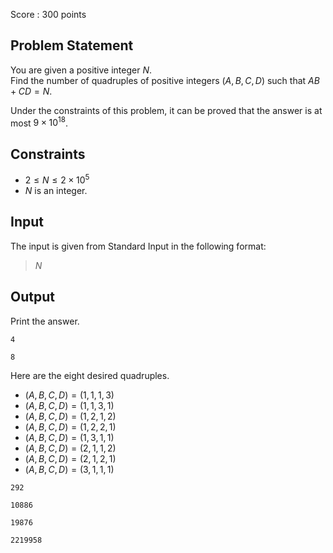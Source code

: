Score : $300$ points

## Problem Statement

You are given a positive integer $N$.<br>
Find the number of quadruples of positive integers $(A,B,C,D)$ such that $AB + CD = N$.

Under the constraints of this problem, it can be proved that the answer is at most $9 \times 10^{18}$.

## Constraints

- $2 \leq N \leq 2 \times 10^5$
- $N$ is an integer.

## Input

The input is given from Standard Input in the following format:

> $N$

## Output

Print the answer.

```input1
4
```

```output1
8
```

Here are the eight desired quadruples.

- $(A,B,C,D)=(1,1,1,3)$
- $(A,B,C,D)=(1,1,3,1)$
- $(A,B,C,D)=(1,2,1,2)$
- $(A,B,C,D)=(1,2,2,1)$
- $(A,B,C,D)=(1,3,1,1)$
- $(A,B,C,D)=(2,1,1,2)$
- $(A,B,C,D)=(2,1,2,1)$
- $(A,B,C,D)=(3,1,1,1)$

```input2
292
```

```output2
10886
```

```input3
19876
```

```output3
2219958
```